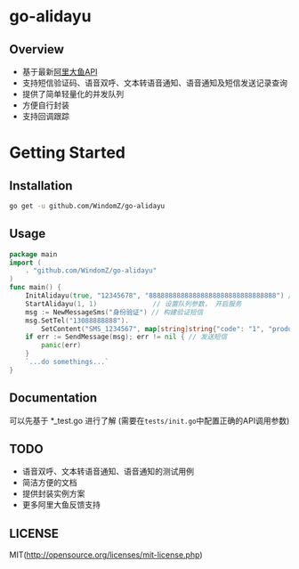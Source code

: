 # go-alidayu

## Overview

* 基于最新[阿里大鱼API](http://www.alidayu.com/doc)
* 支持短信验证码、语音双呼、文本转语音通知、语音通知及短信发送记录查询
* 提供了简单轻量化的并发队列
* 方便自行封装
* 支持回调跟踪

# Getting Started

## Installation

```bash
go get -u github.com/WindomZ/go-alidayu
```

## Usage

```go
package main
import (
	. "github.com/WindomZ/go-alidayu"
)
func main() {
	InitAlidayu(true, "12345678", "88888888888888888888888888888888") // 初始化服务， 配置Key和Secret
	StartAlidayu(1, 1)              // 设置队列参数， 开启服务
	msg := NewMessageSms("身份验证") // 构建验证短信
	msg.SetTel("13088888888").
		SetContent("SMS_1234567", map[string]string{"code": "1", "product": "2"})
	if err := SendMessage(msg); err != nil { // 发送短信
		panic(err)
	}
	`...do somethings...`
}
```

## Documentation

可以先基于 *_test.go 进行了解
(需要在`tests/init.go`中配置正确的API调用参数)

## TODO

* 语音双呼、文本转语音通知、语音通知的测试用例
* 简洁方便的文档
* 提供封装实例方案
* 更多阿里大鱼反馈支持

## LICENSE

MIT(http://opensource.org/licenses/mit-license.php)

